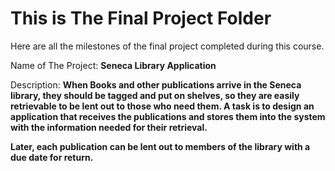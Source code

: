 # This is The Final Project Folder
Here are all the milestones of the final project completed during this course.

Name of The Project: **Seneca Library Application**

Description: **When Books and other publications arrive in the Seneca library, they should be tagged and put on shelves, so they are easily retrievable to be lent out to those who need them. A task is to design an application that receives the publications and stores them into the system with the information needed for their retrieval.**

**Later, each publication can be lent out to members of the library with a due date for return.**
